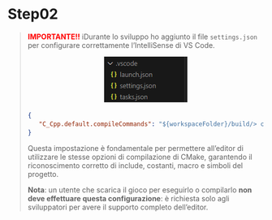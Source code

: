 # Step02

> <span style="color: red;">**IMPORTANTE!!**</span> iDurante lo sviluppo ho aggiunto il file `settings.json` per configurare correttamente l’IntelliSense di VS Code.
> <div align="center">
> 
> ![settings.json](../resources/documentationImg/settingsStep02.png)
> 
> </div>
>
> ```json
> {
>    "C_Cpp.default.compileCommands": "${workspaceFolder}/build/> compile_commands.json"
> }
> ```
> Questa impostazione è fondamentale per permettere all’editor di utilizzare le stesse opzioni di compilazione di CMake, garantendo il riconoscimento corretto di include, costanti, macro e simboli del progetto.
> 
> **Nota**: un utente che scarica il gioco per eseguirlo o compilarlo **non deve effettuare questa configurazione**: è richiesta solo agli sviluppatori per avere il supporto completo dell’editor.